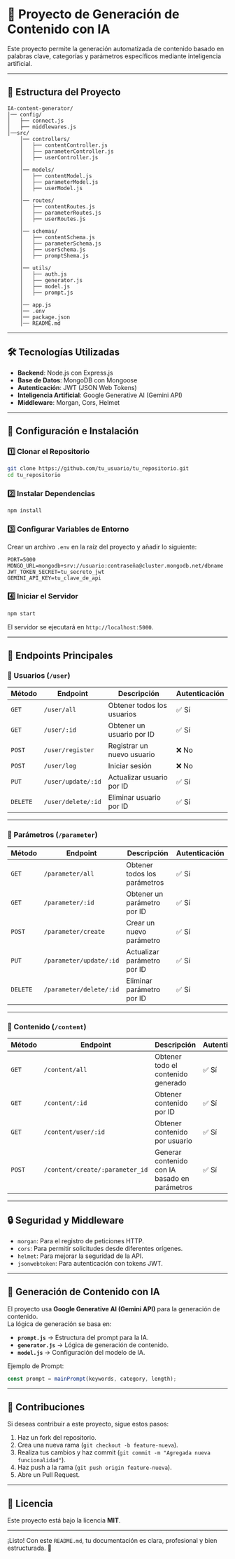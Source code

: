 

# 🚀 Proyecto de Generación de Contenido con IA

Este proyecto permite la generación automatizada de contenido basado en palabras clave, categorías y parámetros específicos mediante inteligencia artificial.

---

## 📂 Estructura del Proyecto

```
IA-content-generator/
│── config/
│   ├── connect.js
│   ├── middlewares.js
│──src/
    │── controllers/
    │   ├── contentController.js
    │   ├── parameterController.js
    │   ├── userController.js
    │
    │── models/
    │   ├── contentModel.js
    │   ├── parameterModel.js
    │   ├── userModel.js
    │
    │── routes/
    │   ├── contentRoutes.js
    │   ├── parameterRoutes.js
    │   ├── userRoutes.js
    │
    │── schemas/
    │   ├── contentSchema.js
    │   ├── parameterSchema.js
    │   ├── userSchema.js
    │   ├── promptShema.js
    │
    │── utils/
    │   ├── auth.js 
    │   ├── generator.js
    │   ├── model.js
    │   ├── prompt.js
    │
    │── app.js
    │── .env
    │── package.json
    │── README.md
```
--- 

## 🛠️ Tecnologías Utilizadas

- **Backend**: Node.js con Express.js
- **Base de Datos**: MongoDB con Mongoose
- **Autenticación**: JWT (JSON Web Tokens)
- **Inteligencia Artificial**: Google Generative AI (Gemini API)
- **Middleware**: Morgan, Cors, Helmet

---

## 🔧 Configuración e Instalación

### 1️⃣ Clonar el Repositorio
```bash
git clone https://github.com/tu_usuario/tu_repositorio.git
cd tu_repositorio
```

### 2️⃣ Instalar Dependencias
```bash
npm install
```

### 3️⃣ Configurar Variables de Entorno  
Crear un archivo `.env` en la raíz del proyecto y añadir lo siguiente:
```
PORT=5000
MONGO_URL=mongodb+srv://usuario:contraseña@cluster.mongodb.net/dbname
JWT_TOKEN_SECRET=tu_secreto_jwt
GEMINI_API_KEY=tu_clave_de_api
```

### 4️⃣ Iniciar el Servidor
```bash
npm start
```
El servidor se ejecutará en `http://localhost:5000`.

---

## 🔗 Endpoints Principales

### 🔹 Usuarios (`/user`)
| Método | Endpoint             | Descripción                          | Autenticación |
|--------|----------------------|--------------------------------------|--------------|
| `GET`  | `/user/all`          | Obtener todos los usuarios          | ✅ Sí       |
| `GET`  | `/user/:id`          | Obtener un usuario por ID           | ✅ Sí       |
| `POST` | `/user/register`     | Registrar un nuevo usuario          | ❌ No       |
| `POST` | `/user/log`          | Iniciar sesión                      | ❌ No       |
| `PUT`  | `/user/update/:id`   | Actualizar usuario por ID           | ✅ Sí       |
| `DELETE` | `/user/delete/:id` | Eliminar usuario por ID             | ✅ Sí       |

---

### 🔹 Parámetros (`/parameter`)
| Método | Endpoint                  | Descripción                    | Autenticación |
|--------|---------------------------|--------------------------------|--------------|
| `GET`  | `/parameter/all`          | Obtener todos los parámetros   | ✅ Sí       |
| `GET`  | `/parameter/:id`          | Obtener un parámetro por ID    | ✅ Sí       |
| `POST` | `/parameter/create`       | Crear un nuevo parámetro       | ✅ Sí       |
| `PUT`  | `/parameter/update/:id`   | Actualizar parámetro por ID    | ✅ Sí       |
| `DELETE` | `/parameter/delete/:id` | Eliminar parámetro por ID      | ✅ Sí       |

---

### 🔹 Contenido (`/content`)
| Método | Endpoint                     | Descripción                               | Autenticación |
|--------|------------------------------|-------------------------------------------|--------------|
| `GET`  | `/content/all`               | Obtener todo el contenido generado       | ✅ Sí       |
| `GET`  | `/content/:id`               | Obtener contenido por ID                 | ✅ Sí       |
| `GET`  | `/content/user/:id`          | Obtener contenido por usuario            | ✅ Sí       |
| `POST` | `/content/create/:parameter_id` | Generar contenido con IA basado en parámetros | ✅ Sí       |

---

## 🔒 Seguridad y Middleware

- `morgan`: Para el registro de peticiones HTTP.
- `cors`: Para permitir solicitudes desde diferentes orígenes.
- `helmet`: Para mejorar la seguridad de la API.
- `jsonwebtoken`: Para autenticación con tokens JWT.

---

## 🤖 Generación de Contenido con IA

El proyecto usa **Google Generative AI (Gemini API)** para la generación de contenido.  
La lógica de generación se basa en:

- **`prompt.js`** → Estructura del prompt para la IA.
- **`generator.js`** → Lógica de generación de contenido.
- **`model.js`** → Configuración del modelo de IA.

Ejemplo de Prompt:
```js
const prompt = mainPrompt(keywords, category, length);
```

---

## 📌 Contribuciones

Si deseas contribuir a este proyecto, sigue estos pasos:
1. Haz un fork del repositorio.
2. Crea una nueva rama (`git checkout -b feature-nueva`).
3. Realiza tus cambios y haz commit (`git commit -m "Agregada nueva funcionalidad"`).
4. Haz push a la rama (`git push origin feature-nueva`).
5. Abre un Pull Request.

---

## 📜 Licencia

Este proyecto está bajo la licencia **MIT**.

---

¡Listo! Con este `README.md`, tu documentación es clara, profesional y bien estructurada. 🚀